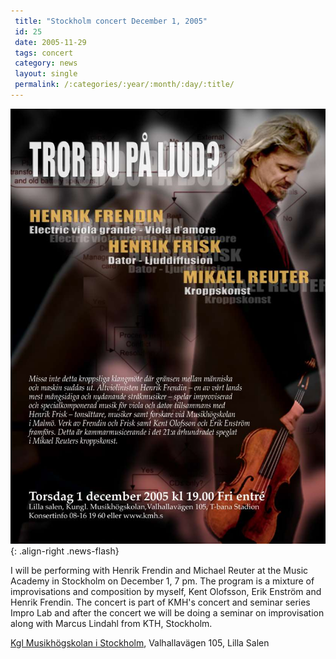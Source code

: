 ```yaml
---
 title: "Stockholm concert December 1, 2005"
 id: 25
 date: 2005-11-29
 tags: concert
 category: news
 layout: single
 permalink: /:categories/:year/:month/:day/:title/
---
```

![image-right](/assets/images/tror_du.jpg){: .align-right .news-flash}

I will be performing with Henrik Frendin and Michael Reuter at the Music Academy in Stockholm on December 1, 7 pm. The program is a mixture of improvisations and composition by myself, Kent Olofsson, Erik Enstr&ouml;m and Henrik Frendin. The concert is part of KMH's concert and seminar series Impro Lab and after the concert we will be doing a seminar on improvisation along with Marcus Lindahl from KTH, Stockholm. 
</p><p>
<a href="http://www.kmh.se/">Kgl Musikh&ouml;gskolan i Stockholm</a>, Valhallav&auml;gen 105, Lilla Salen

